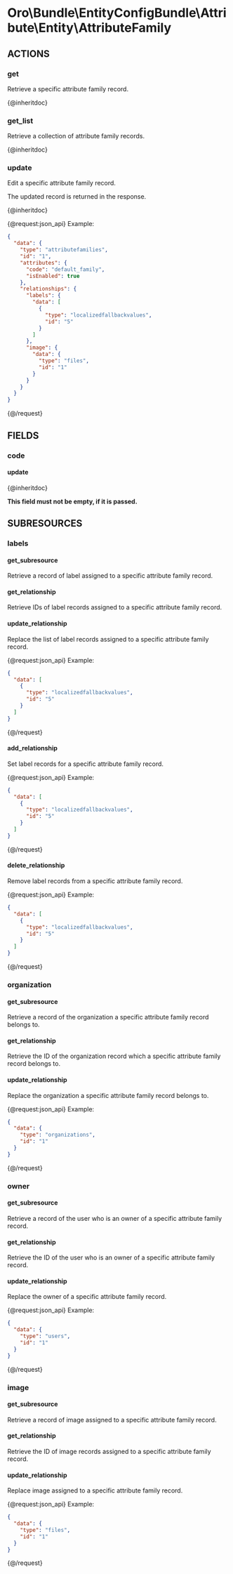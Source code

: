 # Oro\Bundle\EntityConfigBundle\Attribute\Entity\AttributeFamily

## ACTIONS

### get

Retrieve a specific attribute family record.

{@inheritdoc}

### get_list

Retrieve a collection of attribute family records.

{@inheritdoc}

### update

Edit a specific attribute family record.

The updated record is returned in the response.

{@inheritdoc}

{@request:json_api}
Example:

```JSON
{
  "data": {
    "type": "attributefamilies",
    "id": "1",
    "attributes": {
      "code": "default_family",
      "isEnabled": true
    },
    "relationships": {
      "labels": {
        "data": [
          {
            "type": "localizedfallbackvalues",
            "id": "5"
          }
        ]
      },    
      "image": {
        "data": {
          "type": "files",
          "id": "1"
        }
      }
    }
  }
}
```
{@/request}

## FIELDS

### code

#### update

{@inheritdoc}

**This field must not be empty, if it is passed.**

## SUBRESOURCES

### labels

#### get_subresource

Retrieve a record of label assigned to a specific attribute family record.

#### get_relationship

Retrieve IDs of label records assigned to a specific attribute family record.

#### update_relationship

Replace the list of label records assigned to a specific attribute family record.

{@request:json_api}
Example:

```JSON
{
  "data": [
    {
      "type": "localizedfallbackvalues",
      "id": "5"
    }
  ]
}
```
{@/request}

#### add_relationship

Set label records for a specific attribute family record.

{@request:json_api}
Example:

```JSON
{
  "data": [
    {
      "type": "localizedfallbackvalues",
      "id": "5"
    }
  ]
}
```
{@/request}

#### delete_relationship

Remove label records from a specific attribute family record.

{@request:json_api}
Example:

```JSON
{
  "data": [
    {
      "type": "localizedfallbackvalues",
      "id": "5"
    }
  ]
}
```
{@/request}

### organization

#### get_subresource

Retrieve a record of the organization a specific attribute family record belongs to.

#### get_relationship

Retrieve the ID of the organization record which a specific attribute family record belongs to.

#### update_relationship

Replace the organization a specific attribute family record belongs to.

{@request:json_api}
Example:

```JSON
{
  "data": {
    "type": "organizations",
    "id": "1"
  }
}
```
{@/request}

### owner

#### get_subresource

Retrieve a record of the user who is an owner of a specific attribute family record.

#### get_relationship

Retrieve the ID of the user who is an owner of a specific attribute family record.

#### update_relationship

Replace the owner of a specific attribute family record.

{@request:json_api}
Example:

```JSON
{
  "data": {
    "type": "users",
    "id": "1"
  }
}
```
{@/request}

### image

#### get_subresource

Retrieve a record of image assigned to a specific attribute family record.

#### get_relationship

Retrieve the ID of image records assigned to a specific attribute family record.

#### update_relationship

Replace image assigned to a specific attribute family record.

{@request:json_api}
Example:

```JSON
{
  "data": {
    "type": "files",
    "id": "1"
  }
}
```
{@/request}
